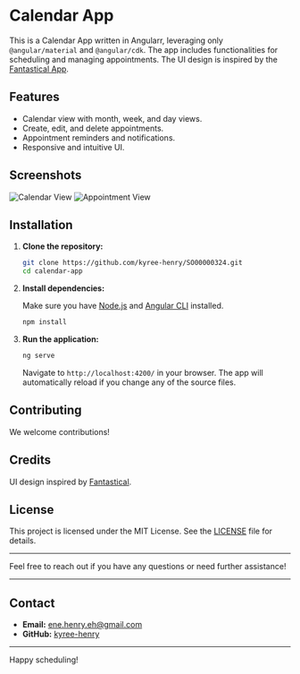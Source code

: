# Calendar App

This is a Calendar App written in Angularr, leveraging only `@angular/material` and `@angular/cdk`. The app includes functionalities for scheduling and managing appointments. The UI design is inspired by the [Fantastical App](https://flexibits.com/fantastical).

## Features

- Calendar view with month, week, and day views.
- Create, edit, and delete appointments.
- Appointment reminders and notifications.
- Responsive and intuitive UI.

## Screenshots

![Calendar View](path/to/screenshot1.png)
![Appointment View](path/to/screenshot2.png)

## Installation

1. **Clone the repository:**

   ```sh
   git clone https://github.com/kyree-henry/SO00000324.git
   cd calendar-app
   ```

2. **Install dependencies:**

   Make sure you have [Node.js](https://nodejs.org/) and [Angular CLI](https://cli.angular.io/) installed.

   ```sh
   npm install
   ```

3. **Run the application:**

   ```sh
   ng serve
   ```

   Navigate to `http://localhost:4200/` in your browser. The app will automatically reload if you change any of the source files.

## Contributing

We welcome contributions!

## Credits

UI design inspired by [Fantastical](https://flexibits.com/fantastical).

## License

This project is licensed under the MIT License. See the [LICENSE](LICENSE) file for details.

---

Feel free to reach out if you have any questions or need further assistance!

---

## Contact

- **Email:** ene.henry.eh@gmail.com
- **GitHub:** [kyree-henry](https://github.com/kyree-henry)

---

Happy scheduling!
